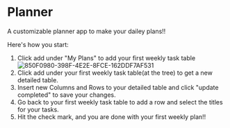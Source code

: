# Planner
A customizable planner app to make your dailey plans!!

Here's how you start:
1. Click add under "My Plans" to add your first weekly task table
![850F0980-398F-4E2E-8FCE-162DDF7AF531](https://user-images.githubusercontent.com/76596926/127104246-f250fa2a-da75-4abc-bb32-a23f5d5449a9.jpeg)
2. Click add under your first weekly task table(at the tree) to get a new detailed table.
3. Insert new Columns and Rows to your detailed table and click "update completed" to save your changes.
4. Go back to your first weekly task table to add a row and select the titles for your tasks.
5. Hit the check mark, and you are done with your first weekly plan!!
  

